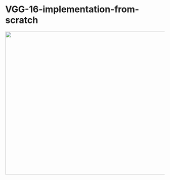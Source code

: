 # VGG-16-implementation-from-scratch


<img src="https://github.com/a5medashraf/VGG-16-implementation-from-scratch/assets/72763763/9c948b0a-97a9-4318-8061-02c88349f43a" width="650" height="450">

